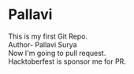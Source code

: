 # Pallavi
This is my first Git Repo.
<br>
Author- Pallavi Surya<br>
Now I'm going to pull request.<br>
Hacktoberfest is sponsor me for PR.


